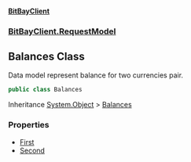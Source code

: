 #### [BitBayClient](./index.md 'index')
### [BitBayClient.RequestModel](./BitBayClient-RequestModel.md 'BitBayClient.RequestModel')
## Balances Class
Data model represent balance for two currencies pair.  
```csharp
public class Balances
```
Inheritance [System.Object](https://docs.microsoft.com/en-us/dotnet/api/System.Object 'System.Object') &gt; [Balances](./BitBayClient-RequestModel-Balances.md 'BitBayClient.RequestModel.Balances')  
### Properties
- [First](./BitBayClient-RequestModel-Balances-First.md 'BitBayClient.RequestModel.Balances.First')
- [Second](./BitBayClient-RequestModel-Balances-Second.md 'BitBayClient.RequestModel.Balances.Second')
